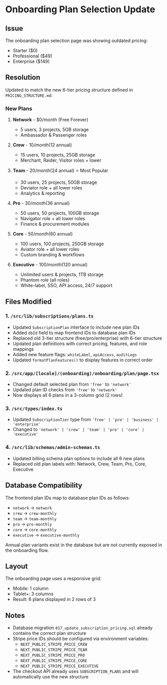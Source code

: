 # Onboarding Plan Selection Update

## Issue
The onboarding plan selection page was showing outdated pricing:
- Starter ($0)
- Professional ($49)
- Enterprise ($149)

## Resolution
Updated to match the new 6-tier pricing structure defined in `PRICING_STRUCTURE.md`:

### New Plans
1. **Network** - $0/month (Free Forever)
   - 5 users, 3 projects, 5GB storage
   - Ambassador & Passenger roles

2. **Crew** - $10/month ($12 annual)
   - 15 users, 10 projects, 25GB storage
   - Merchant, Raider, Visitor roles + lower

3. **Team** - $20/month ($24 annual) ⭐ Most Popular
   - 30 users, 25 projects, 50GB storage
   - Deviator role + all lower roles
   - Analytics & reporting

4. **Pro** - $30/month ($36 annual)
   - 50 users, 50 projects, 100GB storage
   - Navigator role + all lower roles
   - Finance & procurement modules

5. **Core** - $50/month ($60 annual)
   - 100 users, 100 projects, 250GB storage
   - Aviator role + all lower roles
   - Custom branding & workflows

6. **Executive** - $100/month ($120 annual)
   - Unlimited users & projects, 1TB storage
   - Phantom role (all roles)
   - White-label, SSO, API access, 24/7 support

## Files Modified

### 1. `/src/lib/subscriptions/plans.ts`
- Updated `SubscriptionPlan` interface to include new plan IDs
- Added `dbId` field to map frontend IDs to database plan IDs
- Replaced old 3-tier structure (free/pro/enterprise) with 6-tier structure
- Updated plan definitions with correct pricing, features, and role mappings
- Added new feature flags: `whiteLabel`, `apiAccess`, `auditLogs`
- Updated `formatPlanFeatures()` to display features in correct order

### 2. `/src/app/[locale]/(onboarding)/onboarding/plan/page.tsx`
- Changed default selected plan from `'free'` to `'network'`
- Updated plan ID checks from `'free'` to `'network'`
- Now displays all 6 plans in a 3-column grid (2 rows)

### 3. `/src/types/index.ts`
- Updated `SubscriptionTier` type from `'free' | 'pro' | 'business' | 'enterprise'`
- Changed to `'network' | 'crew' | 'team' | 'pro' | 'core' | 'executive'`

### 4. `/src/lib/schemas/admin-schemas.ts`
- Updated billing schema plan options to include all 6 new plans
- Replaced old plan labels with: Network, Crew, Team, Pro, Core, Executive

## Database Compatibility
The frontend plan IDs map to database plan IDs as follows:
- `network` → `network`
- `crew` → `crew-monthly`
- `team` → `team-monthly`
- `pro` → `pro-monthly`
- `core` → `core-monthly`
- `executive` → `executive-monthly`

Annual plan variants exist in the database but are not currently exposed in the onboarding flow.

## Layout
The onboarding page uses a responsive grid:
- Mobile: 1 column
- Tablet+: 3 columns
- Result: 6 plans displayed in 2 rows of 3

## Notes
- Database migration `017_update_subscription_pricing.sql` already contains the correct plan structure
- Stripe price IDs should be configured via environment variables:
  - `NEXT_PUBLIC_STRIPE_PRICE_CREW`
  - `NEXT_PUBLIC_STRIPE_PRICE_TEAM`
  - `NEXT_PUBLIC_STRIPE_PRICE_PRO`
  - `NEXT_PUBLIC_STRIPE_PRICE_CORE`
  - `NEXT_PUBLIC_STRIPE_PRICE_EXECUTIVE`
- The checkout API already uses `SUBSCRIPTION_PLANS` and will automatically use the new structure
